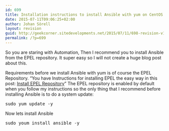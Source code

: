 ```yaml
---
id: 699
title: Installation instructions to install Ansible with yum on CentOS 7.x,RHEL 7.x, Fedora 7.x
date: 2015-07-11T09:06:25+02:00
author: Johan Sörell
layout: revision
guid: http://geekcorner.sitedevelopments.net/2015/07/11/698-revision-v1/
permalink: /?p=699
---
```

So you are staring with Automation, Then I recommend you to install Ansible from the EPEL repository. It super easy so I will not create a huge blog post about this.

Requirements before we install Ansible with yum is of course the EPEL Repository. &#8220;You have Instructions for installing EPEL the easy way in this post: [Install EPEL Repository](http://geekcorner.sitedevelopments.net/2015/07/11/install-the-epel-repository-on-centos-7-x-rhel-7-x-fedora-7-x/)&#8221; The EPEL repository is enabled by default when you follow my instructions so the only thing that I recommend before installing Ansible is to do a system update:

<pre class="lang:default decode:true " title="Udpate dystem before installing Ansible">sudo yum update -y</pre>

Now lets install Ansible

<pre class="lang:default decode:true " title="Install Ansible from the EPEL repository">sudo youm install ansible -y</pre>

&nbsp;

&nbsp;

&nbsp;